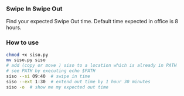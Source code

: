 ### Swipe In Swipe Out
Find your expected Swipe Out time. Default time expected in office is 8 hours.

### How to use

```bash
chmod +x siso.py
mv siso.py siso
# add (copy or move ) siso to a location which is already in PATH
# see PATH by executing echo $PATH
siso --si 09:40  # swipe in time
siso --ext 1:30  # extend out time by 1 hour 30 minutes
siso -o  # show me my expected out time
```
